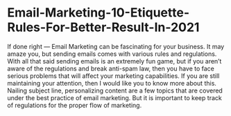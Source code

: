 # Email-Marketing-10-Etiquette-Rules-For-Better-Result-In-2021
If done right — Email Marketing can be fascinating for your business. It may amaze you, but sending emails comes with various rules and regulations.  With all that said sending emails is an extremely fun game, but if you aren’t aware of the regulations and break anti-spam law, then you have to face serious problems that will affect your marketing capabilities. If you are still maintaining your attention, then I would like you to know more about this. Nailing subject line, personalizing content are a few topics that are covered under the best practice of email marketing. But it is important to keep track of regulations for the proper flow of marketing.
